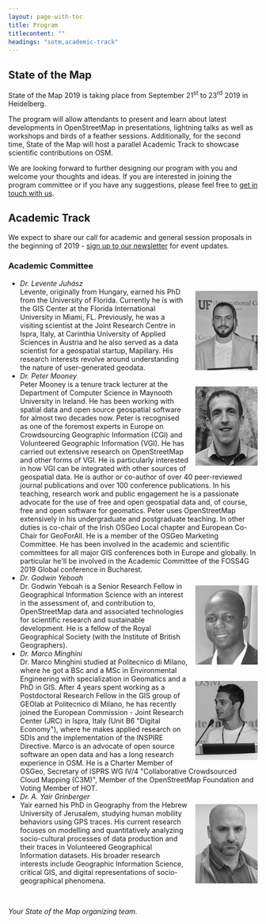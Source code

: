 ```yaml
---
layout: page-with-toc
title: Program
titlecontent: ""
headings: "sotm,academic-track"
---
```


<h2 id="sotm">State of the Map</h2>

State of the Map <span class="numeral">2019</span> is taking place from September <span class="numeral">21</span><sup>st</sup> to <span class="numeral">23</span><sup>rd</sup> <span class="numeral">2019</span> in Heidelberg.

<!--
We are looking forward to designing a program with you - the OpenStreetMap community. Expect a call for session proposals to go out soon - <a href="{{site.baseurl}}/#newsletter">sign up for event updates</a> to get a notification.

For the second time, State of the Map will have a parallel Academic Track to showcase scientific contributions on OSM.
-->

The program will allow attendants to present and learn about latest developments in OpenStreetMap in presentations, lightning talks as well as workshops and birds of a feather sessions. Additionally, for the second time, State of the Map will host a parallel Academic Track to showcase scientific contributions on OSM.

We are looking forward to further designing our program with you and welcome your thoughts and ideas. If you are interested in joining the program committee or if you have any suggestions, please feel free to <a href="mailto:sotm@openstreetmap.org">get in touch with us</a>.

## Academic Track

We expect to share our call for academic and general session proposals in the beginning of <span class="numeral">2019</span> - <a href="{{site.baseurl}}/#newsletter">sign up to our newsletter</a> for event updates.

### Academic Committee

* <img style="height:160px; float:right; clear:right; margin-left: 1em; margin-bottom: 0.7em; margin-top: 1.7em; filter:grayscale(1);" src="../img/bios/juhasz.jpg"><em>Dr. Levente Juhász</em><br>Levente, originally from Hungary, earned his PhD from the University of Florida. Currently he is with the GIS Center at the Florida International University in Miami, FL. Previously, he was a visiting scientist at the Joint Research Centre in Ispra, Italy, at Carinthia University of Applied Sciences in Austria and he also served as a data scientist for a geospatial startup, Mapillary. His research interests revolve around understanding the nature of user-generated geodata.
* <img style="height:160px; float:right; clear:right; margin-left: 1em; margin-bottom: 0.7em; margin-top: 1.7em; filter:grayscale(1);" src="../img/bios/mooney.jpg"><em>Dr. Peter Mooney</em><br>Peter Mooney is a tenure track lecturer at the Department of Computer Science in Maynooth University in Ireland. He has been working with spatial data and open source geospatial software for almost two decades now. Peter is recognised as one of the foremost experts in Europe on Crowdsourcing Geographic Information (CGI) and Volunteered Geographic Information (VGI). He has carried out extensive research on OpenStreetMap and other forms of VGI. He is particularly interested in how VGI can be integrated with other sources of geospatial data. He is author or co-author of over 40 peer-reviewed journal publications and over 100 conference publications. In his teaching, research work and public engagement he is a passionate advocate for the use of free and open geospatial data and, of course, free and open software for geomatics. Peter uses OpenStreetMap extensively in his undergraduate and postgraduate teaching. In other duties is co-chair of the Irish OSGeo Local chapter and European Co-Chair for GeoForAll. He is a member of the OSGeo Marketing Committee. He has been involved in the academic and scientific committees for all major GIS conferences both in Europe and globally. In particular he'll be involved in the Academic Committee of the FOSS4G 2019 Global conference in Bucharest.
* <img style="height:160px; float:right; clear:right; margin-left: 1em; margin-bottom: 0.7em; margin-top: 1.7em; filter:grayscale(1);" src="../img/bios/yeboah.jpg"><em>Dr. Godwin Yeboah</em><br>Dr. Godwin Yeboah is a Senior Research Fellow in Geographical Information Science with an interest in the assessment of, and contribution to, OpenStreetMap data and associated technologies for scientific research and sustainable development. He is a fellow of the Royal Geographical Society (with the Institute of British Geographers).
* <img style="height:160px; float:right; clear:right; margin-left: 1em; margin-bottom: 0.7em; margin-top: 1.7em; filter:grayscale(1);" src="../img/bios/minghini.jpg"><em>Dr. Marco Minghini</em><br>Dr. Marco Minghini studied at Politecnico di Milano, where he got a BSc and a MSc in Environmental Engineering with specialization in Geomatics and a PhD in GIS. After 4 years spent working as a Postdoctoral Research Fellow in the GIS group of GEOlab at Politecnico di Milano, he has recently joined the European Commission - Joint Research Center (JRC) in Ispra, Italy (Unit B6 "Digital Economy"), where he makes applied research on SDIs and the implementation of the INSPIRE Directive. Marco is an advocate of open source software an open data and has a long research experience in OSM. He is a Charter Member of OSGeo, Secretary of ISPRS WG IV/4 "Collaborative Crowdsourced Cloud Mapping (C3M)", Member of the OpenStreetMap Foundation and Voting Member of HOT.
* <img style="height:160px; float:right; clear:right; margin-left: 1em; margin-bottom: 0.7em; margin-top: 1.7em; filter:grayscale(1);" src="../img/bios/grinberger.jpg"><em>Dr. A. Yair Grinberger</em><br>Yair earned his PhD in Geography from the Hebrew University of Jerusalem, studying human mobility behaviors using GPS traces. His current research focuses on modelling and quantitatively analyzing socio-cultural processes of data production and their traces in Volunteered Geographical Information datasets. His broader research interests include Geographic Information Science, critical GIS, and digital representations of socio-geographical phenomena.

<br>

*Your State of the Map organizing team.*
